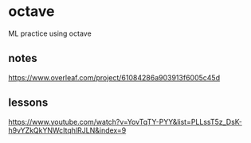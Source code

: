 # octave
ML practice using octave

## notes
https://www.overleaf.com/project/61084286a903913f6005c45d

## lessons
https://www.youtube.com/watch?v=YovTqTY-PYY&list=PLLssT5z_DsK-h9vYZkQkYNWcItqhlRJLN&index=9

